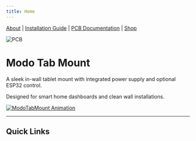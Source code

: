```yaml
---
title: Home
---
```

[About](about.md) | [Installation Guide](installation.md) | [PCB Documentation](pcb.md) | [Shop](shop.md)

![PCB](images/modo_tab_mout_animation2x.gif)

# Modo Tab Mount

A sleek in-wall tablet mount with integrated power supply and optional ESP32 control.  

Designed for smart home dashboards and clean wall installations.  

[![ModoTabMount Animation](http://img.youtube.com/vi/FDU7wfTMjxs/0.jpg)](http://www.youtube.com/watch?v=FDU7wfTMjxs "ModoTabMount Animation")

---

## Quick Links
